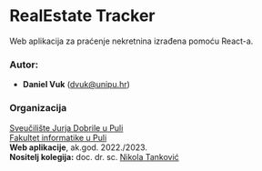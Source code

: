 # RealEstate Tracker

Web aplikacija za praćenje nekretnina izrađena pomoću React-a.

### Autor:

- **Daniel Vuk** (dvuk@unipu.hr)

### Organizacija

[Sveučilište Jurja Dobrile u Puli](http://www.unipu.hr/)  
[Fakultet informatike u Puli](https://fipu.unipu.hr/)  
**Web aplikacije**, ak.god. 2022./2023.  
**Nositelj kolegija:** doc. dr. sc. [Nikola Tanković](https://www.notion.so/fiputreca/Kontakt-stranica-875574d1b92248b1a8e90dae52cd29a9)

